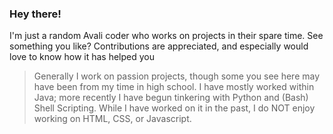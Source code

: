 ### Hey there!

 I'm just a random Avali coder who works on projects in their spare time.
 See something you like? Contributions are appreciated, and especially would love to know how it has helped you

> Generally I work on passion projects, though some you see here may have been from my time in high school.
> I have mostly worked within Java; more recently I have begun tinkering with Python and (Bash) Shell Scripting.
> While I have worked on it in the past, I do NOT enjoy working on HTML, CSS, or Javascript. 
